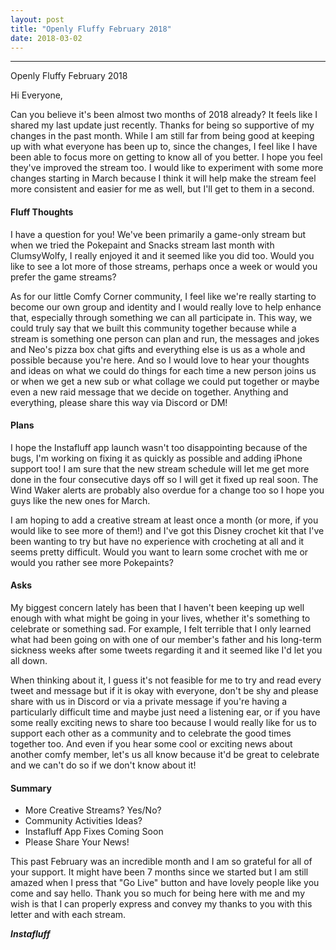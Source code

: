 ```yaml
---
layout: post
title: "Openly Fluffy February 2018"
date: 2018-03-02
---
```


--------------------------

Openly Fluffy February 2018

Hi Everyone,

Can you believe it's been almost two months of 2018 already? It feels like I shared my last update just recently. Thanks for being so supportive of my changes in the past month. While I am still far from being good at keeping up with what everyone has been up to, since the changes, I feel like I have been able to focus more on getting to know all of you better. I hope you feel they've improved the stream too. I would like to experiment with some more changes starting in March because I think it will help make the stream feel more consistent and easier for me as well, but I'll get to them in a second.

#### Fluff Thoughts ####

I have a question for you! We've been primarily a game-only stream but when we tried the Pokepaint and Snacks stream last month with ClumsyWolfy, I really enjoyed it and it seemed like you did too. Would you like to see a lot more of those streams, perhaps once a week or would you prefer the game streams?

As for our little Comfy Corner community, I feel like we're really starting to become our own group and identity and I would really love to help enhance that, especially through something we can all participate in. This way, we could truly say that we built this community together because while a stream is something one person can plan and run, the messages and jokes and Neo's pizza box chat gifts and everything else is us as a whole and possible because you're here. And so I would love to hear your thoughts and ideas on what we could do things for each time a new person joins us or when we get a new sub or what collage we could put together or maybe even a new raid message that we decide on together. Anything and everything, please share this way via Discord or DM!

#### Plans ####

I hope the Instafluff app launch wasn't too disappointing because of the bugs, I'm working on fixing it as quickly as possible and adding iPhone support too! I am sure that the new stream schedule will let me get more done in the four consecutive days off so I will get it fixed up real soon. The Wind Waker alerts are probably also overdue for a change too so I hope you guys like the new ones for March.

I am hoping to add a creative stream at least once a month (or more, if you would like to see more of them!) and I've got this Disney crochet kit that I've been wanting to try but have no experience with crocheting at all and it seems pretty difficult. Would you want to learn some crochet with me or would you rather see more Pokepaints?

#### Asks ####

My biggest concern lately has been that I haven't been keeping up well enough with what might be going in your lives, whether it's something to celebrate or something sad. For example, I felt terrible that I only learned what had been going on with one of our member's father and his long-term sickness weeks after some tweets regarding it and it seemed like I'd let you all down.

When thinking about it, I guess it's not feasible for me to try and read every tweet and message but if it is okay with everyone, don't be shy and please share with us in Discord or via a private message if you're having a particularly difficult time and maybe just need a listening ear, or if you have some really exciting news to share too because I would really like for us to support each other as a community and to celebrate the good times together too. And even if you hear some cool or exciting news about another comfy member, let's us all know because it'd be great to celebrate and we can't do so if we don't know about it!

#### Summary ####

* More Creative Streams? Yes/No?
* Community Activities Ideas?
* Instafluff App Fixes Coming Soon
* Please Share Your News!

This past February was an incredible month and I am so grateful for all of your support. It might have been 7 months since we started but I am still amazed when I press that "Go Live" button and have lovely people like you come and say hello. Thank you so much for being here with me and my wish is that I can properly express and convey my thanks to you with this letter and with each stream.

***Instafluff***
